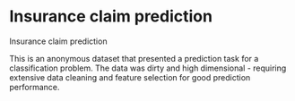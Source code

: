 # Insurance claim prediction
Insurance claim prediction

This is an anonymous dataset that presented a prediction task for a classification problem. The data was dirty and high dimensional - requiring extensive data cleaning and feature selection for good prediction performance. 
